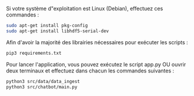 Si votre système d"exploitation est Linux (Debian), effectuez ces commandes :
```sh
sudo apt-get install pkg-config
sudo apt-get install libhdf5-serial-dev
```

Afin d'avoir la majorité des librairies nécessaires pour exécuter les scripts :
```sh
pip3 requirements.txt
```

Pour lancer l'application, vous pouvez exécutez le script app.py
OU ouvrir deux terminaux et effectuez dans chacun les commandes suivantes :
```sh
python3 src/data/data_ingest
python3 src/chatbot/main.py
```
